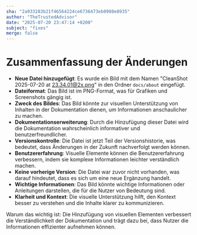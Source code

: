 ```yaml
---
sha: "2a933283b21f46564224ce6736473eb0908e8935"
author: "TheTrustedAdvisor"
date: "2025-07-20 23:47:14 +0200"
subject: "fixes"
merge: false
---
```


# Zusammenfassung der Änderungen

- **Neue Datei hinzugefügt**: Es wurde ein Bild mit dem Namen "CleanShot 2025-07-20 at 23.34.01@2x.png" in den Ordner `docs/about` eingefügt.
- **Dateiformat**: Das Bild ist im PNG-Format, was für Grafiken und Screenshots gängig ist.
- **Zweck des Bildes**: Das Bild könnte zur visuellen Unterstützung von Inhalten in der Dokumentation dienen, um Informationen anschaulicher zu machen.
- **Dokumentationserweiterung**: Durch die Hinzufügung dieser Datei wird die Dokumentation wahrscheinlich informativer und benutzerfreundlicher.
- **Versionskontrolle**: Die Datei ist jetzt Teil der Versionshistorie, was bedeutet, dass Änderungen in der Zukunft nachverfolgt werden können.
- **Benutzererfahrung**: Visuelle Elemente können die Benutzererfahrung verbessern, indem sie komplexe Informationen leichter verständlich machen.
- **Keine vorherige Version**: Die Datei war zuvor nicht vorhanden, was darauf hindeutet, dass es sich um eine neue Ergänzung handelt.
- **Wichtige Informationen**: Das Bild könnte wichtige Informationen oder Anleitungen darstellen, die für die Nutzer von Bedeutung sind.
- **Klarheit und Kontext**: Die visuelle Unterstützung hilft, den Kontext besser zu verstehen und die Inhalte klarer zu kommunizieren.

Warum das wichtig ist: Die Hinzufügung von visuellen Elementen verbessert die Verständlichkeit der Dokumentation und trägt dazu bei, dass Nutzer die Informationen effizienter aufnehmen können.

